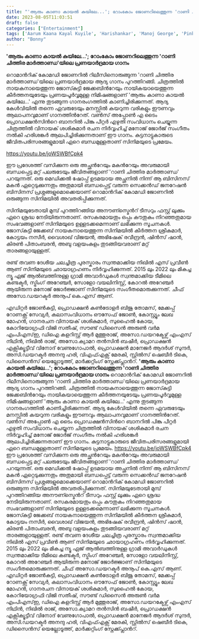 ```yaml
---
title: "'ആരും കാണാ കായൽ കുയിലേ...'; റോംകോം ജോണറിലെത്തുന്ന 'റാണി ചിത്തിര മാർത്താണ്ഡ'യിലെ പ്രണയാർദ്രമായ ഗാനം"
date: 2023-08-05T11:03:51
draft: false
categories: ["Entertainment"]
tags: ['Aarum Kaana Kayal Kuyile', 'Harishankar', 'Manoj George', 'Pinku Peter', 'Rani Chithira Marthanda', 'Vinayak']
author: "Bonny"
---
```


<strong>'ആരും കാണാ കായൽ കുയിലേ...'; റോംകോം ജോണറിലെത്തുന്ന 'റാണി ചിത്തിര മാർത്താണ്ഡ'യിലെ പ്രണയാർദ്രമായ ഗാനം</strong>

റൊമാന്‍റിക് കോമഡി ജോണറിൽ റിലീസിനൊരുങ്ങുന്ന 'റാണി ചിത്തിര മാര്‍ത്താണ്ഡ'യിലെ പ്രണയാര്‍ദ്രമായ ആദ്യ ഗാനം പുറത്തിറങ്ങി. ചിത്രത്തിൽ നായകനായെത്തുന്ന ജോസ്‍കുട്ടി ജേക്കബിന്‍റേയും നായികയായെത്തുന്ന കീർത്തനയുടേയും പ്രണയപൂർവ്വമുള്ള നിമിഷങ്ങളാണ് 'ആരും കാണാ കായൽ കുയിലേ...' എന്നു തുടങ്ങുന്ന ഗാനരംഗത്തിൽ കാണിച്ചിരിക്കുന്നത്. ആദ്യ കേൾവിയിൽ തന്നെ ഏവരുടേയും മനസ്സിൽ കയറുന്ന വരികളും ഈണവും ആലാപനവുമാണ് ഗാനത്തിന്‍റേത്. വൺസ് അപ്പോൺ എ ടൈം പ്രൊഡക്ഷൻസിന്‍റെ ബാനറിൽ പിങ്കു പീറ്റർ എഴുതി സംവിധാനം ചെയ്യുന്ന ചിത്രത്തിൽ വിനായക് ശശികുമാർ രചന നിർവ്വഹിച്ച് മനോജ് ജോർജ് സംഗീതം നൽകി ഹരിശങ്കർ ആലപിച്ചിരിക്കുന്നതാണ് ഈ ഗാനം. കുട്ടനാട്ടുകാരുടെ ജീവിതപരിസരങ്ങളുമായി ഏറെ ബന്ധമുള്ളതാണ് സിനിമയുടെ പ്രമേയം.

https://youtu.be/joWSWBfCpk4

ഈ പ്രദേശത്ത് വസിക്കുന്ന ഒരു അച്ഛന്‍റേയും മകന്‍റേയും അവരുമായി ബന്ധപ്പെട്ട മറ്റ് പലരുടേയും ജീവിതങ്ങളാണ് 'റാണി ചിത്തിര മാർത്താണ്ഡ' പറയുന്നത്. ഒരു മെഡിക്കൽ ഷോപ്പ് ഉടമയായ അച്ഛനിൽ നിന്ന് ആ ബിസിനസ് മകൻ ഏറ്റെടുക്കുന്നതും അതുമായി ബന്ധപ്പെട്ട് വരുന്ന സെക്കൻഡ് ജനറേഷൻ ബിസിനസ് പ്രശ്നങ്ങളുമൊക്കെയാണ് റൊമാന്‍റിക് കോമഡി ജോണറിൽ ഒരുങ്ങുന്ന സിനിമയിൽ അവതരിപ്പിക്കുന്നത്.

സിനിമയുടേതായി മുമ്പ് പുറത്തിറങ്ങിയ അനൗണ്സ്മെന്‍റ് ടീസറും ഫസ്റ്റ് ലുക്കും ഏറെ ശ്രദ്ധ നേടിയിരുന്നതാണ്. രസകരമായതും ഒപ്പം കൗതുകം നിറഞ്ഞതുമായ സംഭവങ്ങളാണ് സിനിമയുടെ ഉള്ളടക്കമെന്നാണ് ലഭിക്കുന്ന സൂചനകൾ. ജോസ്‍കുട്ടി ജേക്കബ് നായകനായെത്തുന്ന സിനിമയിൽ കീർത്തന ശ്രീകുമാർ, കോട്ടയം നസീർ, വൈശാഖ് വിജയൻ, അഭിഷേക് രവീന്ദ്രൻ, ഷിൻസ് ഷാൻ, കിരൺ പിതാംബരൻ, അബു വളയംകുളം തുടങ്ങിയവരാണ് മറ്റ് താരങ്ങളായുള്ളത്.

രണ്ട് തവണ ദേശീയ ചലച്ചിത്ര പുരസ്കാരം സ്വന്തമാക്കിയ നിഖിൽ എസ് പ്രവീൺ ആണ് സിനിമയുടെ ഛായാഗ്രഹണം നിർവ്വഹിക്കുന്നത്. 2015 ലും 2022 ലും മികച്ച ന്യൂ ഏജ് ആൽബത്തിനുള്ള ഗ്രാമി അവാർഡുകൾ സ്വന്തമാക്കിയ ടീമിലെ കണ്ടക്ടർ, സ്ട്രിംഗ് അറേഞ്ചർ, സോളോ വയലിനിസ്റ്റ്, കോറൽ അറേഞ്ചർ ആയിരുന്ന മനോജ് ജോർജ്ജാണ് സിനിമയുടെ സംഗീതമൊരുക്കുന്നത്. ചീഫ് അസോ.ഡയറക്ടര്‍ അനൂപ് കെ.എസ് ആണ്.

എഡിറ്റർ ജോൺകുട്ടി, പ്രൊഡക്ഷൻ കൺട്രോളർ ബിജു തോമസ്, മേക്കപ്പ് റോണക്സ് സേവ്യർ, കലാസംവിധാനം ഔസേഫ് ജോൺ, കോസ്റ്റ്യൂം ലേഖ മോഹൻ, ഗാനരചന വിനായക് ശശികുമാർ, സുഹൈൽ കോയ, കോറിയോഗ്രഫി വിജി സതീഷ്, സൗണ്ട് ഡിസൈൻ അരുൺ വർമ എംപിഎസ്ഇ, ഡിഐ കളറിസ്റ്റ് ആർ മുത്തുരാജ്, അസോ.ഡയറക്ടേഴ്സ് എംഎസ് നിഥിൻ, നിഖിൽ രാജ്, അസോ.ക്യാമറ തൻസിൻ ബഷീ‍ർ, പ്രൊഡക്ഷൻ എക്സിക്യൂട്ടീവ് വിനോദ് വേണുഗോപാൽ, പ്രൊഡക്ഷൻ മാനേജർ ആദർശ് സുന്ദർ, അസി.ഡയറക്ടര്‍ അനന്ദു ഹരി, വിഎഫ്എക്സ് മേരകി, സ്റ്റിൽസ് ഷെബീർ ടികെ, ഡിസൈൻസ് യെല്ലോടൂത്ത്, മാർക്കറ്റിംഗ് സ്നേക്ക്പ്ലാന്‍റ്.
**'ആരും കാണാ കായൽ കുയിലേ...'; റോംകോം ജോണറിലെത്തുന്ന 'റാണി ചിത്തിര മാർത്താണ്ഡ'യിലെ പ്രണയാർദ്രമായ ഗാനം** റൊമാന്‍റിക് കോമഡി ജോണറിൽ റിലീസിനൊരുങ്ങുന്ന 'റാണി ചിത്തിര മാര്‍ത്താണ്ഡ'യിലെ പ്രണയാര്‍ദ്രമായ ആദ്യ ഗാനം പുറത്തിറങ്ങി. ചിത്രത്തിൽ നായകനായെത്തുന്ന ജോസ്‍കുട്ടി ജേക്കബിന്‍റേയും നായികയായെത്തുന്ന കീർത്തനയുടേയും പ്രണയപൂർവ്വമുള്ള നിമിഷങ്ങളാണ് 'ആരും കാണാ കായൽ കുയിലേ...' എന്നു തുടങ്ങുന്ന ഗാനരംഗത്തിൽ കാണിച്ചിരിക്കുന്നത്. ആദ്യ കേൾവിയിൽ തന്നെ ഏവരുടേയും മനസ്സിൽ കയറുന്ന വരികളും ഈണവും ആലാപനവുമാണ് ഗാനത്തിന്‍റേത്. വൺസ് അപ്പോൺ എ ടൈം പ്രൊഡക്ഷൻസിന്‍റെ ബാനറിൽ പിങ്കു പീറ്റർ എഴുതി സംവിധാനം ചെയ്യുന്ന ചിത്രത്തിൽ വിനായക് ശശികുമാർ രചന നിർവ്വഹിച്ച് മനോജ് ജോർജ് സംഗീതം നൽകി ഹരിശങ്കർ ആലപിച്ചിരിക്കുന്നതാണ് ഈ ഗാനം. കുട്ടനാട്ടുകാരുടെ ജീവിതപരിസരങ്ങളുമായി ഏറെ ബന്ധമുള്ളതാണ് സിനിമയുടെ പ്രമേയം. https://youtu.be/joWSWBfCpk4 ഈ പ്രദേശത്ത് വസിക്കുന്ന ഒരു അച്ഛന്‍റേയും മകന്‍റേയും അവരുമായി ബന്ധപ്പെട്ട മറ്റ് പലരുടേയും ജീവിതങ്ങളാണ് 'റാണി ചിത്തിര മാർത്താണ്ഡ' പറയുന്നത്. ഒരു മെഡിക്കൽ ഷോപ്പ് ഉടമയായ അച്ഛനിൽ നിന്ന് ആ ബിസിനസ് മകൻ ഏറ്റെടുക്കുന്നതും അതുമായി ബന്ധപ്പെട്ട് വരുന്ന സെക്കൻഡ് ജനറേഷൻ ബിസിനസ് പ്രശ്നങ്ങളുമൊക്കെയാണ് റൊമാന്‍റിക് കോമഡി ജോണറിൽ ഒരുങ്ങുന്ന സിനിമയിൽ അവതരിപ്പിക്കുന്നത്. സിനിമയുടേതായി മുമ്പ് പുറത്തിറങ്ങിയ അനൗണ്സ്മെന്‍റ് ടീസറും ഫസ്റ്റ് ലുക്കും ഏറെ ശ്രദ്ധ നേടിയിരുന്നതാണ്. രസകരമായതും ഒപ്പം കൗതുകം നിറഞ്ഞതുമായ സംഭവങ്ങളാണ് സിനിമയുടെ ഉള്ളടക്കമെന്നാണ് ലഭിക്കുന്ന സൂചനകൾ. ജോസ്‍കുട്ടി ജേക്കബ് നായകനായെത്തുന്ന സിനിമയിൽ കീർത്തന ശ്രീകുമാർ, കോട്ടയം നസീർ, വൈശാഖ് വിജയൻ, അഭിഷേക് രവീന്ദ്രൻ, ഷിൻസ് ഷാൻ, കിരൺ പിതാംബരൻ, അബു വളയംകുളം തുടങ്ങിയവരാണ് മറ്റ് താരങ്ങളായുള്ളത്. രണ്ട് തവണ ദേശീയ ചലച്ചിത്ര പുരസ്കാരം സ്വന്തമാക്കിയ നിഖിൽ എസ് പ്രവീൺ ആണ് സിനിമയുടെ ഛായാഗ്രഹണം നിർവ്വഹിക്കുന്നത്. 2015 ലും 2022 ലും മികച്ച ന്യൂ ഏജ് ആൽബത്തിനുള്ള ഗ്രാമി അവാർഡുകൾ സ്വന്തമാക്കിയ ടീമിലെ കണ്ടക്ടർ, സ്ട്രിംഗ് അറേഞ്ചർ, സോളോ വയലിനിസ്റ്റ്, കോറൽ അറേഞ്ചർ ആയിരുന്ന മനോജ് ജോർജ്ജാണ് സിനിമയുടെ സംഗീതമൊരുക്കുന്നത്. ചീഫ് അസോ.ഡയറക്ടര്‍ അനൂപ് കെ.എസ് ആണ്. എഡിറ്റർ ജോൺകുട്ടി, പ്രൊഡക്ഷൻ കൺട്രോളർ ബിജു തോമസ്, മേക്കപ്പ് റോണക്സ് സേവ്യർ, കലാസംവിധാനം ഔസേഫ് ജോൺ, കോസ്റ്റ്യൂം ലേഖ മോഹൻ, ഗാനരചന വിനായക് ശശികുമാർ, സുഹൈൽ കോയ, കോറിയോഗ്രഫി വിജി സതീഷ്, സൗണ്ട് ഡിസൈൻ അരുൺ വർമ എംപിഎസ്ഇ, ഡിഐ കളറിസ്റ്റ് ആർ മുത്തുരാജ്, അസോ.ഡയറക്ടേഴ്സ് എംഎസ് നിഥിൻ, നിഖിൽ രാജ്, അസോ.ക്യാമറ തൻസിൻ ബഷീ‍ർ, പ്രൊഡക്ഷൻ എക്സിക്യൂട്ടീവ് വിനോദ് വേണുഗോപാൽ, പ്രൊഡക്ഷൻ മാനേജർ ആദർശ് സുന്ദർ, അസി.ഡയറക്ടര്‍ അനന്ദു ഹരി, വിഎഫ്എക്സ് മേരകി, സ്റ്റിൽസ് ഷെബീർ ടികെ, ഡിസൈൻസ് യെല്ലോടൂത്ത്, മാർക്കറ്റിംഗ് സ്നേക്ക്പ്ലാന്‍റ്.
